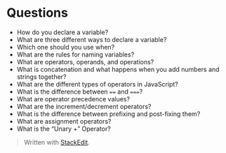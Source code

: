 # Questions
-   How do you declare a variable?
-   What are three different ways to declare a variable?
-   Which one should you use when?
-   What are the rules for naming variables?
-   What are operators, operands, and operations?
-   What is concatenation and what happens when you add numbers and strings together?
-   What are the different types of operators in JavaScript?
-   What is the difference between  `==`  and  `===`?
-   What are operator precedence values?
-   What are the increment/decrement operators?
-   What is the difference between prefixing and post-fixing them?
-   What are assignment operators?
-   What is the “Unary +” Operator?

> Written with [StackEdit](https://stackedit.io/).
<!--stackedit_data:
eyJoaXN0b3J5IjpbLTI1NTc1MzgzNF19
-->